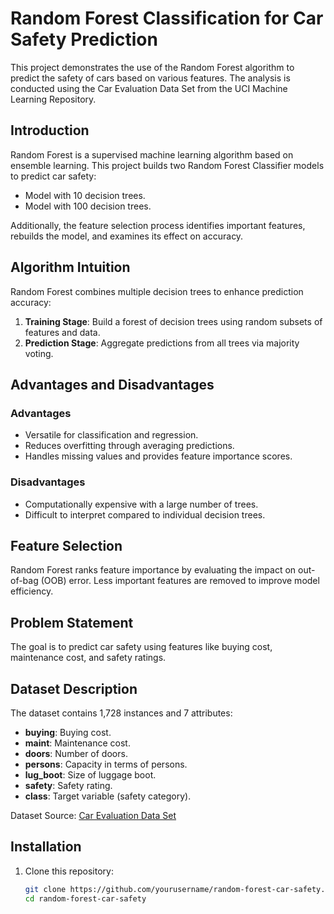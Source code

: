 # Random Forest Classification for Car Safety Prediction

This project demonstrates the use of the Random Forest algorithm to predict the safety of cars based on various features. The analysis is conducted using the Car Evaluation Data Set from the UCI Machine Learning Repository.


## Introduction
Random Forest is a supervised machine learning algorithm based on ensemble learning. This project builds two Random Forest Classifier models to predict car safety:
- Model with 10 decision trees.
- Model with 100 decision trees.

Additionally, the feature selection process identifies important features, rebuilds the model, and examines its effect on accuracy.

## Algorithm Intuition
Random Forest combines multiple decision trees to enhance prediction accuracy:
1. **Training Stage**: Build a forest of decision trees using random subsets of features and data.
2. **Prediction Stage**: Aggregate predictions from all trees via majority voting.

## Advantages and Disadvantages
### Advantages
- Versatile for classification and regression.
- Reduces overfitting through averaging predictions.
- Handles missing values and provides feature importance scores.

### Disadvantages
- Computationally expensive with a large number of trees.
- Difficult to interpret compared to individual decision trees.

## Feature Selection
Random Forest ranks feature importance by evaluating the impact on out-of-bag (OOB) error. Less important features are removed to improve model efficiency.

## Problem Statement
The goal is to predict car safety using features like buying cost, maintenance cost, and safety ratings.

## Dataset Description
The dataset contains 1,728 instances and 7 attributes:
- **buying**: Buying cost.
- **maint**: Maintenance cost.
- **doors**: Number of doors.
- **persons**: Capacity in terms of persons.
- **lug_boot**: Size of luggage boot.
- **safety**: Safety rating.
- **class**: Target variable (safety category).

Dataset Source: [Car Evaluation Data Set](http://archive.ics.uci.edu/ml/datasets/Car+Evaluation)

## Installation
1. Clone this repository:
   ```bash
   git clone https://github.com/yourusername/random-forest-car-safety.git
   cd random-forest-car-safety
